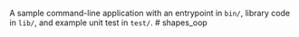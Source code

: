 A sample command-line application with an entrypoint in `bin/`, library code
in `lib/`, and example unit test in `test/`.
#   s h a p e s _ o o p  
 